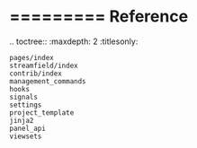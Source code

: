 =========
Reference
=========

.. toctree::
    :maxdepth: 2
    :titlesonly:

    pages/index
    streamfield/index
    contrib/index
    management_commands
    hooks
    signals
    settings
    project_template
    jinja2
    panel_api
    viewsets
